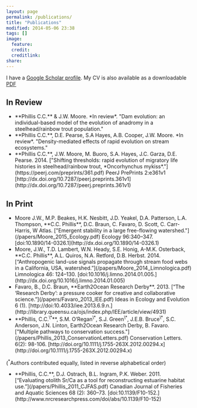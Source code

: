 ```yaml
---
layout: page
permalink: /publications/
title: "Publications"
modified: 2014-05-06 23:38
tags: []
image:
  feature: 
  credit: 
  creditlink: 
share: 
---
```

<script type='text/javascript' src='https://d1bxh8uas1mnw7.cloudfront.net/assets/embed.js'></script>
<body link=#2c7bb6>

I have a [Google Scholar profile](http://scholar.google.com/citations?user=ViFKk7QAAAAJ&hl=en). My CV is also available as a downloadable [PDF](/papers/CoreyCV.pdf)

## In Review ##

- <!--<div data-badge-type="1" data-doi="NULL" data-hide-no-mentions="true" class="altmetric-embed"></div>-->**Phillis C.C.** & J.W. Moore. *In review*. "Dam evolution: an individual-based model of the evolution of anadromy in a steelhead/rainbow trout population."

- <!--<div data-badge-type="1" data-doi="NULL" data-hide-no-mentions="true" class="altmetric-embed"></div>-->**Phillis C.C.**, D.E. Pearse, S.A Hayes, A.B. Cooper, J.W. Moore. *In review*. "Density-mediated effects of rapid evolution on stream ecosystems." 

- <!---<div data-badge-type="1" data-doi="10.7287/peerj.preprints.361v1" data-hide-no-mentions="true" class="altmetric-embed"></div>-->**Phillis C.C.**, J.W. Moore, M. Buoro, S.A. Hayes, J.C. Garza, D.E. Pearse. 2014. ["Shifting thresholds: rapid evolution of migratory life histories in steelhead/rainbow trout, *Oncorhynchus mykiss*."](https://peerj.com/preprints/361.pdf) PeerJ PrePrints 2:e361v1 [http://dx.doi.org/10.7287/peerj.preprints.361v1](http://dx.doi.org/10.7287/peerj.preprints.361v1)


## In Print ##

- <div data-badge-type="1" data-doi="10.1890/14-0326.1" data-hide-no-mentions="true" class="altmetric-embed"></div>Moore J.W., M.P. Beakes, H.K. Nesbitt, J.D. Yeakel, D.A. Patterson, L.A. Thompson, **C.C. Phillis**, D.C. Braun, C. Favaro, D. Scott, C. Carr-Harris, W Atlas. ["Emergent stability in a large free-flowing watershed."](/papers/Moore_2015_Ecology.pdf) Ecology 96:340–347. [doi:10.1890/14-0326.1](http://dx.doi.org/10.1890/14-0326.1)

- <div data-badge-type="1" data-doi="10.1016/j.limno.2014.01.005" data-hide-no-mentions="true" class="altmetric-embed"></div>Moore, J.W., T.D. Lambert, W.N. Heady, S.E. Honig, A-M.K. Osterback, **C.C. Phillis**, A.L. Quiros, N.A. Retford, D.B. Herbst. 2014. [“Anthropogenic land-use signals propagate through stream food webs in a California, USA, watershed.”](/papers/Moore_2014_Limnologica.pdf) Limnologica 46: 124–130. [doi:10.1016/j.limno.2014.01.005.](http://dx.doi.org/10.1016/j.limno.2014.01.005) 

- <div data-badge-type="1" data-doi="10.4033/iee.2013.6.9.n" data-hide-no-mentions="true" class="altmetric-embed"></div>Favaro, B., D.C. Braun, **Earth2Ocean Research Derby**. 2013. [“The ‘Research Derby’: a pressure cooker for creative and collaborative science.”](/papers/Favaro_2013_IEE.pdf) Ideas in Ecology and Evolution 6 (1). [http://doi:10.4033/iee.2013.6.9.n.](http://library.queensu.ca/ojs/index.php/IEE/article/view/4931)

- <div data-badge-type="1" data-doi="10.1111/j.1755-263X.2012.00294.x." data-hide-no-mentions="true" class="altmetric-embed"></div>**Phillis, C.C.<sup>\*</sup>**, S.M. O’Regan<sup>\*</sup>, S.J. Green<sup>\*</sup>, J.E.B. Bruce<sup>\*</sup>, S.C. Anderson, J.N. Linton, Earth2Ocean Research Derby, B. Favaro. ["Multiple pathways to conservation success."](/papers/Phillis_2013_ConservationLetters.pdf) Conservation Letters. 6(2): 98-106. [http://doi.org/10.1111/j.1755-263X.2012.00294.x](http://doi.org/10.1111/j.1755-263X.2012.00294.x)   
(<sup>\*</sup>Authors contributed equally, listed in reverse alphabetical order)

- <div data-badge-type="1" data-doi="10.1139/F10-152" data-hide-no-mentions="true" class="altmetric-embed"></div>**Phillis, C.C.**, D.J. Ostrach, B.L. Ingram, P.K. Weber. 2011. [“Evaluating otolith Sr/Ca as a tool for reconstructing estuarine habitat use.”](/papers/Phillis_2011_CJFAS.pdf) Canadian Journal of Fisheries and Aquatic Sciences 68 (2): 360–73. [doi:10.1139/F10-152.](http://www.nrcresearchpress.com/doi/abs/10.1139/F10-152)




